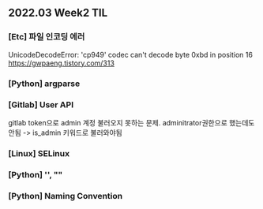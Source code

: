 ## 2022.03 Week2 TIL

### [Etc] 파일 인코딩 에러

UnicodeDecodeError: 'cp949' codec can't decode byte 0xbd in position 16
https://gwpaeng.tistory.com/313


### [Python] argparse

### [Gitlab] User API

gitlab token으로 admin 계정 불러오지 못하는 문제.
adminitrator권한으로 했는데도 안됨 -> is_admin 키워드로 불러와야됨

### [Linux] SELinux



### [Python] '', ""

### [Python] Naming Convention

